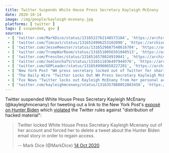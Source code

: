 ```yaml
---
title: Twitter Suspends White House Press Secretary Kayleigh McEnany
date: 2020-10-14
image: /img/people/kayleigh-mcenany.jpg
platforms: [ twitter ]
tags: [ suspended, gov ]
sources:
 - [ 'twitter.com/MarkDice/status/1316522762148573184', 'https://archive.is/y9E0Y' ]
 - [ 'twitter.com/Timcast/status/1316524996253102090', 'https://archive.is/Ehct1' ]
 - [ 'twitter.com/JesseMeester/status/1316529687548616704', 'https://archive.is/p6TxT' ]
 - [ 'twitter.com/TrumpWarRoom/status/1316510056591040513', 'https://archive.is/o0HA0' ]
 - [ 'twitter.com/PressSec/status/1316516578024919041', 'https://archive.is/zJ2Mi' ]
 - [ 'twitter.com/JoeConchaTV/status/1316511036497944576', 'https://archive.is/dvE0h' ]
 - [ 'twitter.com/GOPLeader/status/1316549960658227201', 'https://archive.is/z00ny' ]
 - [ 'New York Post "WH press secretary locked out of Twitter for sharing Post’s Hunter Biden story" by Steven Nelson (14 Oct 2020)', 'https://nypost.com/2020/10/14/kayleigh-mcenany-locked-out-of-twitter-for-sharing-posts-hunter-biden-story/' ]
 - [ 'The Daily Wire "Twitter Locks Out WH Press Secretary Kayleigh McEnany For Sharing NY Post Hunter Biden Story" by Jon Brown (14 Oct 2020)', 'https://archive.is/HRbnf' ]
 - [ 'Fox News "Twitter locks out Kayleigh McEnany from her personal account for sharing New York Post''s Hunter Biden report" by  Joseph A. Wulfsohn (14 Oct 2020)', 'https://archive.is/HtSI8' ]
 - [ 'twitter.com/kayleighmcenany/status/1316357880052883456', 'https://archive.is/fiVjc' ]
---
```


Twitter suspended White House Press Secretary Kayleigh McEnany
(@kayleighmcenany) for tweeting out a link to the New York Post's [exposé on
Hunter Biden](/events/facebook-twitter-suppress-nypost-hunter-expose/) which
[violated](notice.jpg) the Twitter rules against "distribution of hacked
material":
> Twitter locked White House Press Secretary Kayleigh Mcenany out of her
> account and forced her to delete a tweet about the Hunter Biden email story
> in order to regain access.
>
> -- Mark Dice (@MarkDice) [14 Oct 2020](https://archive.is/y9E0Y)
